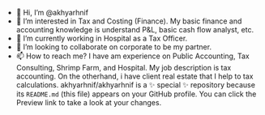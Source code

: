 - 👋 Hi, I’m @akhyarhnif
- 👀 I’m interested in Tax and Costing (Finance). My basic finance and accounting knowledge is understand P&L, basic cash flow analyst, etc.
- 🌱 I’m currently working in Hospital as a Tax Officer.
- 💞️ I’m looking to collaborate on corporate to be my partner.
- 📫 How to reach me? I have am experience on Public Accounting, Tax Consulting, Shrimp Farm, and Hospital. My job description is tax accounting. On the otherhand, i have client real estate that I help to tax calculations.
akhyarhnif/akhyarhnif is a ✨ special ✨ repository because its `README.md` (this file) appears on your GitHub profile.
You can click the Preview link to take a look at your changes.
